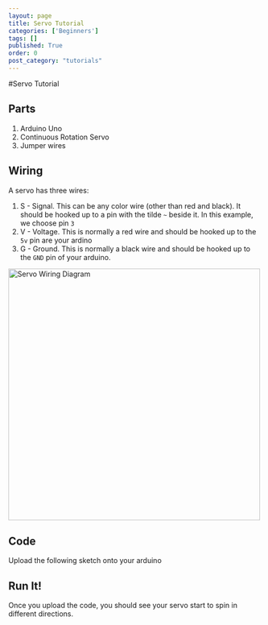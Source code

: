 ```yaml
---
layout: page
title: Servo Tutorial
categories: ['Beginners']
tags: []
published: True
order: 0
post_category: "tutorials"
---
```


#Servo Tutorial

## Parts
1. Arduino Uno
2. Continuous Rotation Servo
3. Jumper wires

## Wiring

A servo has three wires:

1. S - Signal. This can be any color wire (other than red and black). It should be hooked up to a pin with the tilde `~` beside it. In this example, we choose pin `3`
2. V - Voltage. This is normally a red wire and should be hooked up to the `5v` pin are your ardino
3. G - Ground. This is normally a black wire and should be hooked up to the `GND` pin of your arduino.

<a href="{{ site.baseurl }}/assets/fritzing/renderings/servo.png">
	<img alt="Servo Wiring Diagram" src="{{ site.baseurl }}/assets/fritzing/renderings/servo.png" width="500">
</a>

## Code

Upload the following sketch onto your arduino

<script src="http://gist-it.appspot.com/github.com/arlauchpad/Carlbot/blob/master/tutorials/Servo/servo/servo.ino"></script>

## Run It!

Once you upload the code, you should see your servo start to spin in different directions. 